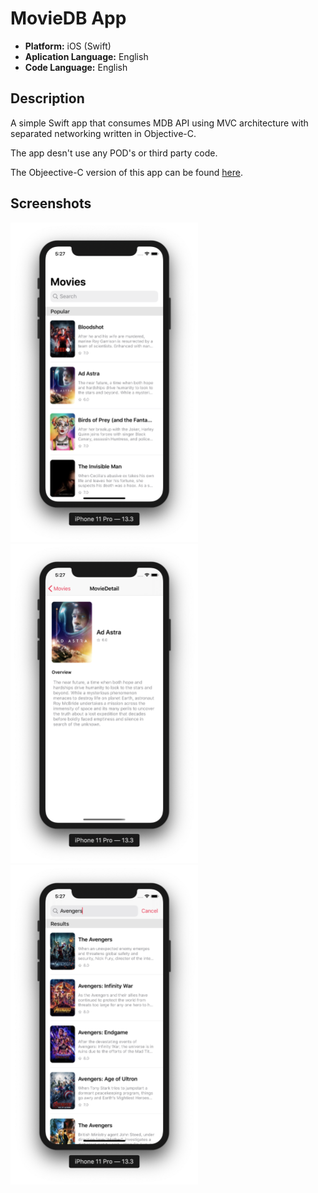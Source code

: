 # MovieDB App

* **Platform:** iOS (Swift)
* **Aplication Language:** English
* **Code Language:** English

## Description
A simple Swift app that consumes MDB API using MVC architecture with separated networking written in Objective-C.

The app desn't use any POD's or third party code.

The Objeective-C version of this app can be found [here](https://github.com/rodrigowoulddo/MovieDB-Objective-C).

## Screenshots

<img src="./Example%20Screenshots/Main.png" width="300" /><img src="./Example%20Screenshots/Detail.png" width="300" />
<img src="./Example%20Screenshots/Search.png" width="300" />
